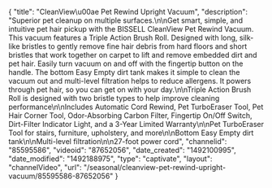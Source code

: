 {
    "title": "CleanView\u00ae Pet Rewind Upright Vacuum",
    "description": "Superior pet cleanup on multiple surfaces.\n\nGet smart, simple, and intuitive pet hair pickup with the BISSELL CleanView Pet Rewind Vacuum. This vacuum features a Triple Action Brush Roll. Designed with long, silk-like bristles to gently remove fine hair debris from hard floors and short bristles that work together on carpet to lift and remove embedded dirt and pet hair. Easily turn vacuum on and off with the fingertip button on the handle. The bottom Easy Empty dirt tank makes it simple to clean the vacuum out and multi-level filtration helps to reduce allergens. It powers through pet hair, so you can get on with your day.\n\nTriple Action Brush Roll is designed with two bristle types to help improve cleaning performance\n\nIncludes Automatic Cord Rewind, Pet TurboEraser Tool, Pet Hair Corner Tool, Odor-Absorbing Carbon Filter, Fingertip On\/Off Switch, Dirt-Filter Indicator Light, and a 3-Year Limited Warranty\n\nPet TurboEraser Tool for stairs, furniture, upholstery, and more\n\nBottom Easy Empty dirt tank\n\nMulti-level filtration\n\n27-foot power cord",
    "channelid": "85595586",
    "videoid": "87652056",
    "date_created": "1492100995",
    "date_modified": "1492188975",
    "type": "captivate",
    "layout": "channelVideo",
    "url": "\/seasonal\/cleanview-pet-rewind-upright-vacuum\/85595586-87652056"
}